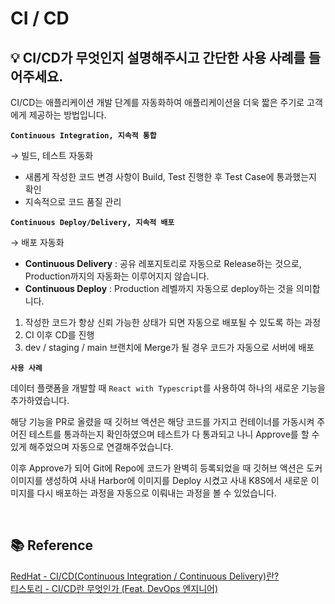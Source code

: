 # CI / CD

## 💡 CI/CD가 무엇인지 설명해주시고 간단한 사용 사례를 들어주세요.

CI/CD는 애플리케이션 개발 단계를 자동화하여 애플리케이션을 더욱 짧은 주기로 고객에게 제공하는 방법입니다.

**`Continuous Integration, 지속적 통합`**

→ 빌드, 테스트 자동화

- 새롭게 작성한 코드 변경 사항이 Build, Test 진행한 후 Test Case에 통과했는지 확인
- 지속적으로 코드 품질 관리

**`Continuous Deploy/Delivery, 지속적 배포`**

→ 배포 자동화

- **Continuous Delivery** : 공유 레포지토리로 자동으로 Release하는 것으로, Production까지의 자동화는 이루어지지 않습니다.
- **Continuous Deploy** : Production 레벨까지 자동으로 deploy하는 것을 의미합니다.

1. 작성한 코드가 항상 신뢰 가능한 상태가 되면 자동으로 배포될 수 있도록 하는 과정
2. CI 이후 CD를 진행
3. dev / staging / main 브랜치에 Merge가 될 경우 코드가 자동으로 서버에 배포

**`사용 사례`**

데이터 플랫폼을 개발할 때 `React with Typescript`를 사용하여 하나의 새로운 기능을 추가하였습니다.

해당 기능을 PR로 올렸을 때 깃허브 액션은 해당 코드를 가지고 컨테이너를 가동시켜 주어진 테스트를 통과하는지 확인하였으며 테스트가 다 통과되고 나니 Approve를 할 수 있게 해주었으며 자동으로 연결해주었습니다.

이후 Approve가 되어 Git에 Repo에 코드가 완벽히 등록되었을 때 깃허브 액션은 도커 이미지를 생성하여 사내 Harbor에 이미지를 Deploy 시켰고 사내 K8S에서 새로운 이미지를 다시 배포하는 과정을 자동으로 이뤄내는 과정을 볼 수 있었습니다.

<br>

## 📚 Reference

[RedHat - CI/CD(Continuous Integration / Continuous Delivery)란?](https://www.redhat.com/ko/topics/devops/what-is-ci-cd)  
[티스토리 - CI/CD란 무엇인가 (Feat. DevOps 엔지니어)](https://artist-developer.tistory.com/24)
